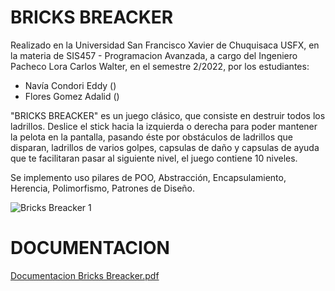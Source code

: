 # BRICKS BREACKER

Realizado en la Universidad San Francisco Xavier de Chuquisaca USFX, en la materia de SIS457 - Programacion Avanzada, a cargo del Ingeniero Pacheco Lora Carlos Walter, en el semestre 2/2022, por los estudiantes:

- Navía Condori Eddy ()
- Flores Gomez Adalid ()

"BRICKS BREACKER" es un juego clásico, que consiste en destruir todos los ladrillos. Deslice el stick hacia la izquierda o derecha para poder mantener la pelota en la pantalla, pasando éste por obstáculos de ladrillos que disparan, ladrillos de varios golpes, capsulas de daño y capsulas de ayuda que te facilitaran pasar al siguiente nivel, el juego contiene 10 niveles.

Se implemento uso pilares de POO, Abstracción, Encapsulamiento, Herencia, Polimorfismo, Patrones de Diseño.

![Bricks Breacker 1](https://user-images.githubusercontent.com/102325124/213114795-047d208a-a327-43a5-acb4-53299503781f.jpg)

# DOCUMENTACION 

[Documentacion Bricks Breacker.pdf](https://github.com/NaviaEddy/BricksBreacker/files/10446750/Documentacion.Bricks.Breacker.pdf)
